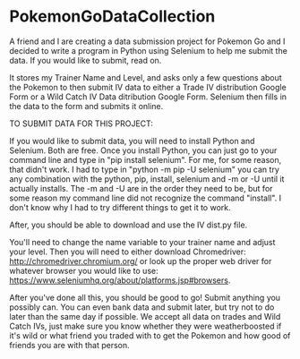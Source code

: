 # PokemonGoDataCollection
A friend and I are creating a data submission project for Pokemon Go and I decided to write a program in Python using Selenium to help me submit the data. If you would like to submit, read on.

It stores my Trainer Name and Level, and asks only a few questions about the Pokemon to then submit IV data to either a Trade IV distribution Google Form or a Wild Catch IV Data ditribution Google Form. Selenium then fills in the data to the form and submits it online.


TO SUBMIT DATA FOR THIS PROJECT:

If you would like to submit data, you will need to install Python and Selenium. Both are free. Once you install Python, you can just go to your command line and type in "pip install selenium". For me, for some reason, that didn't work. I had to type in "python -m pip -U selenium" you can try any combination with the python, pip, install, selenium and -m or -U until it actually installs. The -m and -U are in the order they need to be, but for some reason my command line did not recognize the command "install". I don't know why I had to try different things to get it to work. 

After, you should be able to download and use the IV dist.py file. 

You'll need to change the name variable to your trainer name and adjust your level. Then you will need to either download Chromedriver: http://chromedriver.chromium.org/ or look up the proper web driver for whatever browser you would like to use: https://www.seleniumhq.org/about/platforms.jsp#browsers.

After you've done all this, you should be good to go! Submit anything you possibly can. You can even bank data and submit later, but try not to do later than the same day if possible. We accept all data on trades and Wild Catch IVs, just make sure you know whether they were weatherboosted if it's wild or what friend you traded with to get the Pokemon and how good of friends you are with that person.
